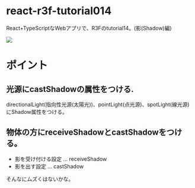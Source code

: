 # react-r3f-tutorial014
React+TypeScriptなWebアプリで、R3Fのtutorial14。(影(Shadow)編)

![](https://storage.googleapis.com/zenn-user-upload/42f0d2ced118-20231225.png)

# ポイント
## 光源にcastShadowの属性をつける.
directionalLight(指向性光源(太陽光))、pointLight(点光源)、spotLight(線光源)にShadow属性をつける。

## 物体の方にreceiveShadowとcastShadowをつける。
- 影を受け付ける設定 ... receiveShadow
- 影を出す設定 ... castShadow

そんなにムズくはないかな。
